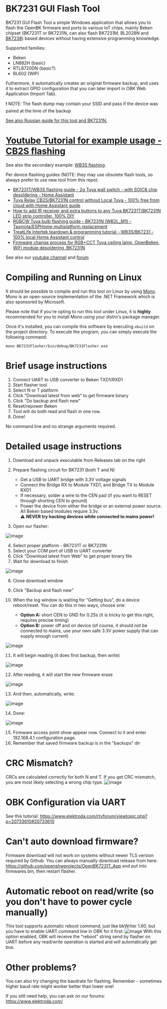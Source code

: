 # BK7231 GUI Flash Tool

BK7231 GUI Flash Tool a simple Windows application that allows you to flash the OpenBK firmware and ports to various IoT chips, mainly Beken chipset (BK7231T or BK7231N, can also flash BK7231M, BL2028N and [BK7238](https://www.elektroda.com/rtvforum/topic4092465.html)) based devices without having extensive programming knowledge.

Supported families:
- Beken
- LN882H (basic)
- RTL8720DN (basic?)
- BL602 (WIP)

Futhermore, it automatically creates an original firmware backup, and uses it to extract GPIO configuration that you can later import in OBK Web Application (Import Tab).

❗ NOTE: The flash dump may contain your SSID and pass if the device was paired at the time of the backup

[See also Russian guide for this tool and BK7231N.](https://www.v-elite.ru/t34)

# [Youtube Tutorial for example usage - CB2S flashing](https://youtu.be/YQdR7r6lXRY?list=PLzbXEc2ebpH0CZDbczAXT94BuSGrd_GoM)
See also the secondary example: [WB3S flashing](https://youtu.be/-a5hV1y5aIU?list=PLzbXEc2ebpH0CZDbczAXT94BuSGrd_GoM).

Per device flashing guides (NOTE: they may use obsolete flash tools, so always prefer to use new tool from this repo):
- [BK7231T/WB3S flashing guide - 2g Tuya wall switch - with SOIC8 chip desoldering - Home Assistant](https://www.youtube.com/watch?v=Yb3zXtBdSnE)
- [Tuya Relay CB2S/BK7231N control without Local Tuya - 100% free from cloud with Home Assistant guide](https://www.youtube.com/watch?v=PKkiqDNFIx8)
- [How to add IR receiver and extra buttons to any Tuya BK7231T/BK7231N LED strip controller, 100% DIY](https://www.youtube.com/watch?v=KU0tDwtjfjw)
- [RGBCW Tuya bulb flashing guide - BK7231N (WB2L_M1) - Tasmota/ESPHome multiplatform replacement](https://www.youtube.com/watch?v=2e1SUQNMrgY)
- [TreatLife Intertek teardown & programming tutorial - WB3S/BK7231 - 100% local Home Assistant control](https://www.youtube.com/watch?v=-a5hV1y5aIU)
- [Firmware change process for RGB+CCT Tuya ceiling lamp, OpenBeken, WiFi module desoldering, BK7231N](https://www.youtube.com/watch?v=YQdR7r6lXRY)

See also our [youtube channel](https://www.youtube.com/@elektrodacom) and [forum](https://www.elektroda.com/)

# Compiling and Running on Linux

It should be possible to compile and run this tool on Linux by using [Mono](https://www.mono-project.com/). Mono is an open-source implementation of the .NET Framework which is also sponsored by Microsoft.

Please note that if you're opting to run this tool under Linux, it is **highly** recommended for you to install Mono using your distro's package manager.

Once it's installed, you can compile this software by executing `xbuild` on the project directory. To execute the program, you can simply execute the following command:

`mono BK7231Flasher/bin/debug/BK7231Flasher.exe`

# Brief usage instructions

1. Connect UART to USB converter to Beken TXD1/RXD1
2. Start flasher tool
3. Select N or T platform
4. Click "Download latest from web" to get firmware binary
5. Click "Do backup and flash new"
6. Reset/repower Beken
7. Tool will do both read and flash in one row. 
8. Done!

No command line and no strange arguments required.

# Detailed usage instructions

1. Download and unpack executable from Releases tab on the right
2. Prepare flashing circuit for BK7231 (both T and N)

    - Get a USB to UART bridge with 3.3V voltage signals
    - Connect the Bridge RX to Module TXD1, and Bridge TX to Module RXD1
    - If necessary, solder a wire to the CEN pad (if you want to RESET through shorting CEN to ground)
    - Power the device from either the bridge or an external power source. All Beken based modules require 3.3v.  
      ⚠️ **NEVER try hacking devices while connected to mains power!** 

3. Open our flasher:

![image](https://user-images.githubusercontent.com/85486843/210281085-6141160b-df6d-486c-b574-ef784f5cbd56.png)

4. Select proper platform - BK7231T or BK7231N
5. Select your COM port of USB to UART converter
6. Click "Download latest from Web" to get proper binary file
7. Wait for download to finish

![image](https://user-images.githubusercontent.com/85486843/210281125-a3e25ab2-3144-4e02-a30c-6e135ecefd24.png)

8. Close download window
9. Click "Backup and flash new"
10. When the log window is waiting for "Getting bus", do a device reboot/reset. You can do this in two ways, choose one:

    - **Option A:** short CEN to GND for 0.25s (it is tricky to get this right, requires precise timing)
    - **Option B:** power off and on device (of course, it should not be connected to mains, use your own safe 3.3V power supply that can supply enough current)
  
![image](https://user-images.githubusercontent.com/85486843/210281194-27decf09-723e-41f7-8b47-6fe2b6bb4857.png)

11. It will begin reading (it does first backup, then write)

![image](https://user-images.githubusercontent.com/85486843/210281251-cd69ddab-f0ab-4389-8476-0eb33045aa76.png)

12. After reading, it will start the new firmware erase

![image](https://user-images.githubusercontent.com/85486843/210281467-10129860-61da-4420-a9aa-9910f0e57099.png)

13. And then, automatically, write:

![image](https://user-images.githubusercontent.com/85486843/210281482-0eb62054-f44e-4c10-959a-65f4147cefca.png)

14. Done:

![image](https://user-images.githubusercontent.com/85486843/210281504-b592db7d-9e6e-47f9-81fc-3619a2f00204.png)

15. Firmware access point show appear now. Connect to it and enter 192.168.4.1 configuration page.
16. Remember that saved firmware backup is in the "backups" dir

# CRC Mismatch?
CRCs are calculated correctly for both N and T. If you get CRC mismatch, you are most likely selecting a wrong chip type.
![image](https://user-images.githubusercontent.com/85486843/210281290-31d037f5-61c1-403b-a9c5-891fbda75914.png)

# OBK Configuration via UART
See this tutorial:
https://www.elektroda.com/rtvforum/viewtopic.php?p=20733610#20733610

# Can't auto download firmware?
Firmware download will not work on systems without newer TLS version required by Github. You can always manually download release from here:
https://github.com/openshwprojects/OpenBK7231T_App
and put into firmwares bin, then restart flasher.

# Automatic reboot on read/write (so you don't have to power cycle manually)
This tool supports automatic reboot command, just like bkWriter 1.60, but you have to enable UART command line in OBK for it first:
![image](https://github.com/openshwprojects/BK7231GUIFlashTool/assets/85486843/c63a163f-b1be-4f61-80aa-b161f7c706bd)
With this option enabled, OBK will receive the "reboot" string send by flasher on UART before any read/write operation is started and will automatically get bus.

# Other problems?
You can also try changing the baudrate for flashing. Remember - sometimes higher baud rate might worker better than lower one!

If you still need help, you can ask on our forums: https://www.elektroda.com/
